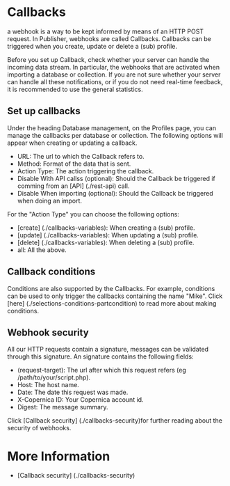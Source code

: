 # Callbacks
a webhook is a way to be kept informed by means of an HTTP POST request. In Publisher, webhooks are called Callbacks. Callbacks can be triggered when you create, update or delete a (sub) profile.

Before you set up Callback, check whether your server can handle the incoming data stream. In particular, the webhooks that are activated when importing a database or collection. If you are not sure whether your server can handle all these notifications, or if you do not need real-time feedback, it is recommended to use the general statistics.

## Set up callbacks
Under the heading Database management, on the Profiles page, you can manage the callbacks per database or collection. The following options will appear when creating or updating a callback.
* URL: The url to which the Callback refers to.
* Method: Format of the data that is sent.
* Action Type: The action triggering the callback.
* Disable With API callss (optional): Should the Callback be triggered if comming from an [API] (./rest-api) call.
* Disable When importing (optional): Should the Callback be triggered when doing an import.

For the "Action Type" you can choose the following options:
* [create] (./callbacks-variables): When creating a (sub) profile.
* [update] (./callbacks-variables): When updating a (sub) profile.
* [delete] (./callbacks-variables): When deleting a (sub) profile.
* all: All the above.

## Callback conditions
Conditions are also supported by the Callbacks. For example, conditions can be used to only trigger the callbacks containing the name "Mike". Click [here] (./selections-conditions-partcondition) to read more about making conditions.

## Webhook security
All our HTTP requests contain a signature, messages can be validated through this signature. An signature contains the following fields:
* (request-target): The url after which this request refers (eg /path/to/your/script.php).
* Host: The host name.
* Date: The date this request was made.
* X-Copernica ID: Your Copernica account id.
* Digest: The message summary.

Click [Callback security] (./callbacks-security)for further reading about the security of webhooks.

# More Information
* [Callback security] (./callbacks-security)
